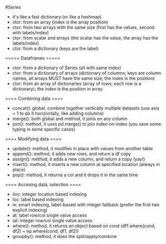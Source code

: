 #Series
  * it's like a fast dictionary (or like a hashmap)
  * ctor: from an array (index is the array position)
  * ctor: from two arrays with the same size (first has the values, second with labels/index)
  * ctor: from scalar and arrays (the scalar has the value, the array has the labels/index)
  * ctor: from a dictionary (keys are the label)

===== Dataframes =====
  * ctor: from a dictionary of Series (all with same index)
  * ctor: from a dictionary of arrays (dictionary of columns; keys are column names, all arrays MUST have the same size; the index is the position)
  * ctor: from an array of dictionaries (array of rows; each row is a dictionary); the index is the position in array
  
==== Combining data ====
  * concat(): global, combine together vertically multiple datasets (use axis = 1 to do it horizontally, like adding columns)
  * merge(): both global and method, it joins on any column
  * join(): method, it uses pd.merge() to join index-on-index (you save some typing in some specific cases)

==== Modifying data ====
  * update(): method, it modifies in place with values from another table
  * append(): method, it adds new rows, and return a df copy
  * assign(): method, it adds a new column, and return a copy (yay!)
  * insert(): method, it inserts a new column at specified location (always in place)
  * pop(): method, it returns a col and it drops it in the same time

==== Accesing data, selection ====
  * iloc: integer location based indexing
  * loc: label based indexing
  * ix: smart indexing, label-based with integer fallback (prefer the first two explicit indexing)
  * at: label row/col single value access
  * iat: integer row/col single value access
  * where(): method, it returns an object based on cond (df1.where(cond, df2) ~ np.where(cond, df1, df2))
  * groupby(): method, it does the split/apply/combine



